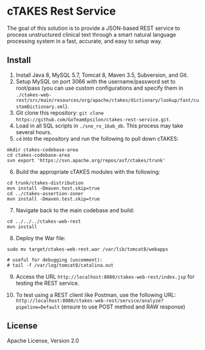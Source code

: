# cTAKES Rest Service

The goal of this solution is to provide a JSON-based REST service to process unstructured clinical text through a smart natural language processing system in a fast, accurate, and easy to setup way.

## Install

1. Install Java 8, MySQL 5.7, Tomcat 8, Maven 3.5, Subversion, and Git.
2. Setup MySQL on port 3066 with the username/password set to root/pass (you can use custom configurations and specify them in `./ctakes-web-rest/src/main/resources/org/apache/ctakes/dictionary/lookup/fast/customDictionary.xml`).
3. Git clone this repository: `git clone https://github.com/GoTeamEpsilon/ctakes-rest-service.git`.
4. Load in all SQL scripts in `./sno_rx_16ab_db`. This process may take several hours.
5. `cd` into the repository and run the following to pull down cTAKES:

```
mkdir ctakes-codebase-area
cd ctakes-codebase-area
svn export 'https://svn.apache.org/repos/asf/ctakes/trunk'
```

6. Build the appropriate cTAKES modules with the following:

```
cd trunk/ctakes-distribution
mvn install -Dmaven.test.skip=true
cd ../ctakes-assertion-zoner
mvn install -Dmaven.test.skip=true
```

7. Navigate back to the main codebase and build:
```
cd ../../../ctakes-web-rest
mvn install
```

8. Deploy the War file:

```
sudo mv target/ctakes-web-rest.war /var/lib/tomcat8/webapps

# useful for debugging (uncomment):
# tail -f /var/log/tomcat8/catalina.out
```

9. Access the URL `http://localhost:8080/ctakes-web-rest/index.jsp` for testing the REST service.

10. To test using a REST client like Postman, use the following URL: ` http://localhost:8080/ctakes-web-rest/service/analyze?pipeline=Default` (ensure to use POST method and RAW response)


## License

Apache License, Version 2.0
